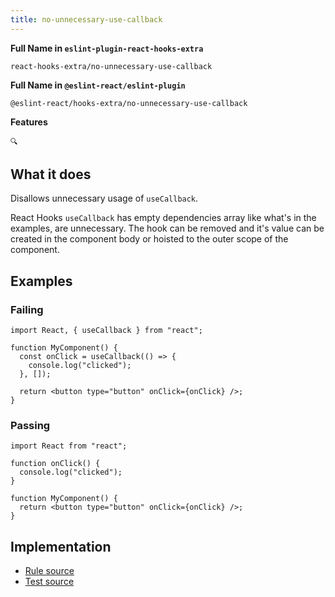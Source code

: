 ```yaml
---
title: no-unnecessary-use-callback
---
```


**Full Name in `eslint-plugin-react-hooks-extra`**

```plain copy
react-hooks-extra/no-unnecessary-use-callback
```

**Full Name in `@eslint-react/eslint-plugin`**

```plain copy
@eslint-react/hooks-extra/no-unnecessary-use-callback
```

**Features**

`🔍`

## What it does

Disallows unnecessary usage of `useCallback`.

React Hooks `useCallback` has empty dependencies array like what's in the examples, are unnecessary. The hook can be removed and it's value can be created in the component body or hoisted to the outer scope of the component.

## Examples

### Failing

```tsx
import React, { useCallback } from "react";

function MyComponent() {
  const onClick = useCallback(() => {
    console.log("clicked");
  }, []);

  return <button type="button" onClick={onClick} />;
}
```

### Passing

```tsx
import React from "react";

function onClick() {
  console.log("clicked");
}

function MyComponent() {
  return <button type="button" onClick={onClick} />;
}
```

## Implementation

- [Rule source](https://github.com/Rel1cx/eslint-react/tree/main/packages/plugins/eslint-plugin-react-hooks-extra/src/rules/no-unnecessary-use-callback.ts)
- [Test source](https://github.com/Rel1cx/eslint-react/tree/main/packages/plugins/eslint-plugin-react-hooks-extra/src/rules/no-unnecessary-use-callback.spec.ts)

